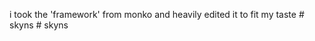 i took the 'framework' from monko and heavily edited it to fit my taste #   s k y n s  
 #   s k y n s  
 
